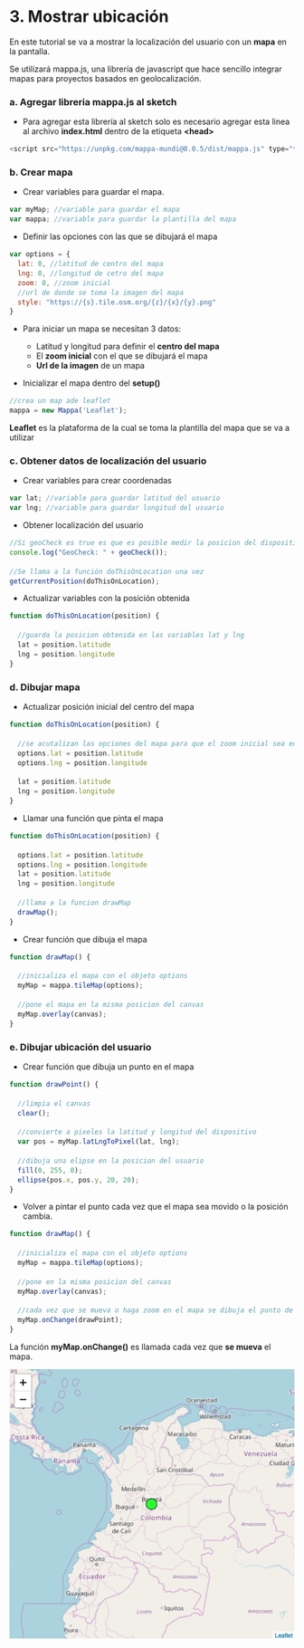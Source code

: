 # 3. Mostrar ubicación

En este tutorial se va a mostrar la localización del usuario con un **mapa** en la pantalla.

Se utilizará mappa.js, una librería de javascript que hace sencillo integrar mapas para proyectos basados en geolocalización.

### a. Agregar libreria mappa.js al sketch

* Para agregar esta librería al sketch solo es necesario agregar esta linea al archivo **index.html** dentro de la etiqueta **&lt;head&gt;**

```javascript
<script src="https://unpkg.com/mappa-mundi@0.0.5/dist/mappa.js" type="text/javascript"></script>
```

### b. Crear mapa

* Crear variables para guardar el mapa.

```javascript
var myMap; //variable para guardar el mapa
var mappa; //variable para guardar la plantilla del mapa
```

* Definir las opciones  con las que se dibujará el mapa

```javascript
var options = {
  lat: 0, //latitud de centro del mapa
  lng: 0, //longitud de cetro del mapa
  zoom: 8, //zoom inicial
  //url de donde se toma la imagen del mapa
  style: "https://{s}.tile.osm.org/{z}/{x}/{y}.png" 
}
```

* Para iniciar un mapa se necesitan 3 datos:
  * Latitud y longitud para definir el **centro del mapa**
  * El **zoom inicial** con el que se dibujará el mapa
  * **Url de la imagen** de un mapa



* Inicializar el mapa dentro del **setup\(\)**

```javascript
//crea un map ade leaflet
mappa = new Mappa('Leaflet');
```

**Leaflet** es la plataforma de la cual se toma la plantilla del mapa que se va a utilizar

### c. Obtener datos de localización del usuario

* Crear variables para crear coordenadas

```javascript
var lat; //variable para guardar latitud del usuario
var lng; //variable para guardar longitud del usuario
```

* Obtener localización del usuario

```javascript
//Si geoCheck es true es que es posible medir la posicion del dispositivo
console.log("GeoCheck: " + geoCheck());

//Se llama a la función doThisOnLocation una vez
getCurrentPosition(doThisOnLocation);
```

* Actualizar variables con la posición obtenida

```javascript
function doThisOnLocation(position) {

  //guarda la posicion obtenida en las variables lat y lng
  lat = position.latitude
  lng = position.longitude
}
```

### d. Dibujar mapa

* Actualizar posición inicial del centro del mapa

```javascript
function doThisOnLocation(position) {

  //se acutalizan las opciones del mapa para que el zoom inicial sea en la posicion del usuario
  options.lat = position.latitude
  options.lng = position.longitude
  
  lat = position.latitude
  lng = position.longitude
}
```

* Llamar una función que pinta el mapa

```javascript
function doThisOnLocation(position) {

  options.lat = position.latitude
  options.lng = position.longitude
  lat = position.latitude
  lng = position.longitude

  //llama a la funcion drawMap
  drawMap();
}
```

* Crear función que dibuja el mapa

```javascript
function drawMap() {

  //inicializa el mapa con el objeto options
  myMap = mappa.tileMap(options);

  //pone el mapa en la misma posicion del canvas
  myMap.overlay(canvas);
}
```

### e. Dibujar ubicación del usuario

* Crear función que dibuja un punto en el mapa

```javascript
function drawPoint() {

  //limpia el canvas
  clear();

  //convierte a pixeles la latitud y longitud del dispositivo
  var pos = myMap.latLngToPixel(lat, lng);

  //dibuja una elipse en la posicion del usuario
  fill(0, 255, 0);
  ellipse(pos.x, pos.y, 20, 20);
}
```

* Volver a pintar el punto cada vez que el mapa sea movido o la posición cambia.

```javascript
function drawMap() {

  //inicializa el mapa con el objeto options
  myMap = mappa.tileMap(options);

  //pone en la misma posicion del canvas
  myMap.overlay(canvas);

  //cada vez que se mueva o haga zoom en el mapa se dibuja el punto de posicion
  myMap.onChange(drawPoint);
}
```

La función **myMap.onChange\(\)** es llamada cada vez que **se mueva** el mapa.

![](../../.gitbook/assets/captura-de-pantalla-2018-10-21-a-las-3.47.13-p.m..png)

